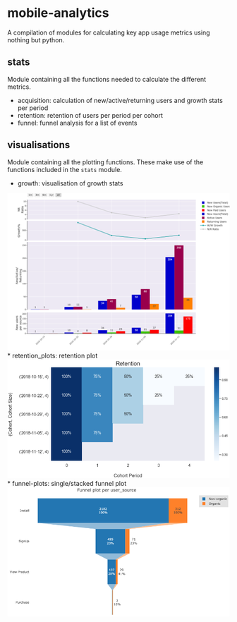 # mobile-analytics
A compilation of modules for calculating key app usage metrics using nothing but python.
 
## stats
Module containing all the functions needed to calculate the different metrics.
* acquisition: calculation of new/active/returning users and growth stats per period
* retention: retention of users per period per cohort
* funnel: funnel analysis for a list of events

## visualisations
Module containing all the plotting functions. These make use of the functions included in the `stats` module.
* growth: visualisation of growth stats
<img src="/static/growth.png" alt="">
<br>
* retention_plots: retention plot
<img src="/static/retention.png" alt="">
<br>
* funnel-plots: single/stacked funnel plot
<img src="/static/funnel.png" alt="">
<br>
